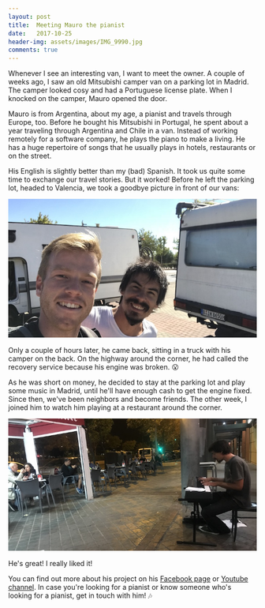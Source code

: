 ```yaml
---
layout: post
title:  Meeting Mauro the pianist
date:   2017-10-25
header-img: assets/images/IMG_9990.jpg
comments: true
---
```


Whenever I see an interesting van, I want to meet the owner. A couple of weeks ago, I saw an old Mitsubishi camper van on a parking lot in Madrid. The camper looked cosy and had a Portuguese license plate. When I knocked on the camper, Mauro opened the door.

Mauro is from Argentina, about my age, a pianist and travels through Europe, too. Before he bought his Mitsubishi in Portugal, he spent about a year traveling through Argentina and Chile in a van. Instead of working remotely for a software company, he plays the piano to make a living. He has a huge repertoire of songs that he usually plays in hotels, restaurants or on the street.

His English is slightly better than my (bad) Spanish. It took us quite some time to exchange our travel stories. But it worked! Before he left the parking lot, headed to Valencia, we took a goodbye picture in front of our vans:

![Mauro and me in front of our vans](/assets/images/IMG_9905.jpg)

Only a couple of hours later, he came back, sitting in a truck with his camper on the back. On the highway around the corner, he had called the recovery service because his engine was broken. :open_mouth:

As he was short on money, he decided to stay at the parking lot and play some music in Madrid, until he'll have enough cash to get the engine fixed. Since then, we've been neighbors and become friends. The other week, I joined him to watch him playing at a restaurant around the corner.

![Mauro and me in front of our vans](/assets/images/IMG_9990.jpg)

He's great! I really liked it!

You can find out more about his project on his [Facebook page](https://www.facebook.com/sonidosdenuestromundo/) or [Youtube channel](https://www.youtube.com/channel/UC1NFq5_hfwd_AAAefD5QXvA). In case you're looking for a pianist or know someone who's looking for a pianist, get in touch with him! :notes:
